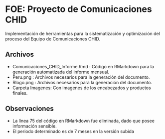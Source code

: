 # FOE: Proyecto de Comunicaciones CHID
Implementación de herramientas para la sistematización y optimización del proceso del Equipo de Comunicaciones CHID.

## Archivos
- Comunicaciones_CHID_Informe.Rmd : Código en RMarkdown para la generación automatizada del informe mensual.
- Peru.png : Archivos necesarios para la generación del documento.
- Rlogo.png : Archivos necesarios para la generación del documento.
- Carpeta Imagenes: Con imagenes de los encabezados y productos finales.

## Observaciones
- La línea 75 del código en RMarkdown fue eliminada, dado que posee información sensible.
- El periodo determinado es de 7 meses en la versión subida
